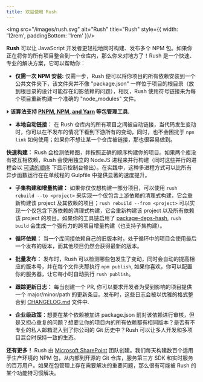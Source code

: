 ```yaml
---
title: 欢迎使用 Rush
---
```


<img src="/images/rush.svg" alt="Rush" title="Rush" style={{ width: '12rem', paddingBottom: '1rem' }}/>

**Rush** 可以让 JavaScript 开发者更轻松地同时构建、发布多个 NPM 包。如果你正在将你的所有项目整合到一个仓库内，那么你来对地方了！Rush 是一个快速、专业的解决方案，它可以帮助你：

- **仅需一次 NPM 安装:** 仅需一步，Rush 便可以将你项目的所有依赖安装到一个公共文件夹下，该文件夹并不像 "package.json" 一样位于项目的根目录（放到根目录的设计可能存在幻影依赖的问题），相反，Rush 使用符号链接来为每个项目重新构建一个准确的 "node_modules" 文件。

⏵ **该算法支持 [PNPM, NPM, and Yarn](../maintainer/package_managers.md) 等包管理工具.**

- **本地自动链接：** 在 Rush 仓库内的所有项目之间被自动链接，当代码发生变动时，你可以在不发布的情况下看到下游所有的变动，同时，也不会困扰于 `npm link` 如何使用；如果你不想让某一个仓库被链接，那也很容易做到。

**快速构建：** Rush 会检测依赖图，并按照正确的顺序构建你的项目。如果两个库没有被互相依赖，Rush 会使用独立的 NodeJS 进程来并行构建（同时这些并行的进程会以 [可读的顺序](https://www.npmjs.com/package/@rushstack/stream-collator) 下显示控制台输出）。在实践中，这种多进程方式可以比所有异步函数运行在在单线程的 Gulpfile 中提供显著的速度提升。

- **子集构建和增量构建：** 如果你仅仅想构建一部分项目，可以使用 `rush rebuild --to <project>` 来实现一个仅包含上游依赖的清理式构建，它会重新构建该 project 及其依赖的项目；`rush rebuild --from <project>` 可以实现一个仅包含下游依赖的清理式构建，它会重新构建该 project 以及所有依赖该 project 的项目。如果你的工具链启用了 [package-deps-hash](https://www.npmjs.com/package/@rushstack/package-deps-hash), `rush build` 会生成一个强有力的跨项目增量构建（也支持子集构建）。

- **循环依赖：** 当一个库间接依赖自己的旧版本时，处于循环中的项目会使用最后一个发布的版本，而其他项目仍然会获得最新的版本。

- **批量发布：** 发布时，Rush 可以检测哪些包发生了变动，同时会自动的提高相应的版本号，并在每个文件夹那执行 `npm publish`, 如果你喜欢，你可以配置你的服务器，让它每小时自动执行 `rush publish`。

- **跟踪更新日志：** 每当创建一个 PR, 你可以要求开发者为受到影响的项目提供一个 major/minor/path 的更新条目。发布时，这些日志会被以优雅的格式整合到 [CHANGELOG.md](https://github.com/microsoft/rushstack/blob/main/libraries/node-core-library/CHANGELOG.md) 文件中.

- **企业级政策**：想要在某个依赖被加进 package.json 前对该依赖进行审核，但是又担心重复的问题？想要让你的项目内的所有依赖都有相同版本？是否有不专业的私人邮箱混入到了你公司的 Git 历史中？Rush 可以让多人开发和多项目混合时保持一致的生态。

**还有更多！** Rush 由 [Microsoft SharePoint](http://aka.ms/spfx) 团队创建。我们每天构建数百个适用于生产环境的 NPM 包，从内部到开源的 Git 仓库，服务第三方 SDK 和实时服务的百万用户。如果在包管理上存在需要解决的重要问题，那么很有可能被 Rush 的某个功能特习惯解决。
